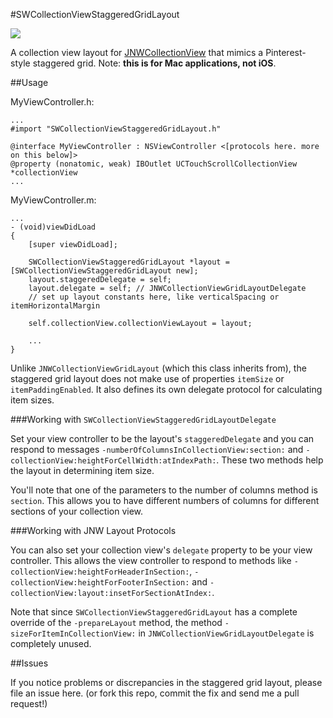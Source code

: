 #SWCollectionViewStaggeredGridLayout

![](https://raw.githubusercontent.com/spilliams/SWCollectionViewStaggeredGridLayout/master/screenshot.png)

A collection view layout for [JNWCollectionView](https://github.com/jwilling/JNWCollectionView) that mimics a Pinterest-style staggered grid. Note: **this is for Mac applications, not iOS**.

##Usage

MyViewController.h:

    ...
    #import "SWCollectionViewStaggeredGridLayout.h"
    
    @interface MyViewController : NSViewController <[protocols here. more on this below]>
    @property (nonatomic, weak) IBOutlet UCTouchScrollCollectionView *collectionView
    ...

MyViewController.m:

    ...
    - (void)viewDidLoad
    {
        [super viewDidLoad];
        
        SWCollectionViewStaggeredGridLayout *layout = [SWCollectionViewStaggeredGridLayout new];
        layout.staggeredDelegate = self;
        layout.delegate = self; // JNWCollectionViewGridLayoutDelegate
        // set up layout constants here, like verticalSpacing or itemHorizontalMargin
        
        self.collectionView.collectionViewLayout = layout;
        
        ...
    }

Unlike `JNWCollectionViewGridLayout` (which this class inherits from), the staggered grid layout does not make use of properties `itemSize` or `itemPaddingEnabled`. It also defines its own delegate protocol for calculating item sizes.

###Working with `SWCollectionViewStaggeredGridLayoutDelegate`

Set your view controller to be the layout's `staggeredDelegate` and you can respond to messages `-numberOfColumnsInCollectionView:section:` and `-collectionView:heightForCellWidth:atIndexPath:`. These two methods help the layout in determining item size.

You'll note that one of the parameters to the number of columns method is `section`. This allows you to have different numbers of columns for different sections of your collection view.

###Working with JNW Layout Protocols

You can also set your collection view's `delegate` property to be your view controller. This allows the view controller to respond to methods like `-collectionView:heightForHeaderInSection:`, `-collectionView:heightForFooterInSection:` and `-collectionView:layout:insetForSectionAtIndex:`.

Note that since `SWCollectionViewStaggeredGridLayout` has a complete override of the `-prepareLayout` method, the method `-sizeForItemInCollectionView:` in `JNWCollectionViewGridLayoutDelegate` is completely unused.

##Issues

If you notice problems or discrepancies in the staggered grid layout, please file an issue here. (or fork this repo, commit the fix and send me a pull request!)
